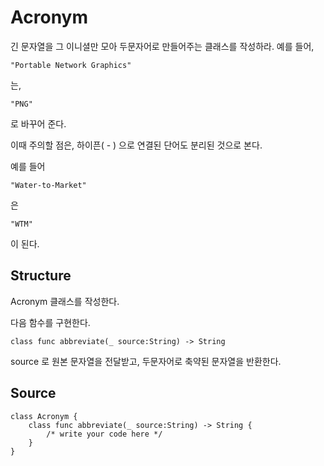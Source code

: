 # Acronym

긴 문자열을 그 이니셜만 모아 두문자어로 만들어주는 클래스를 작성하라.
예를 들어, 

```
"Portable Network Graphics"
```

는,

```
"PNG"
```

로 바꾸어 준다.

이때 주의할 점은, 하이픈( - ) 으로 연결된 단어도 분리된 것으로 본다.

예를 들어

```
"Water-to-Market"
```

은

```
"WTM"
```

이 된다.

## Structure

Acronym 클래스를 작성한다.

다음 함수를 구현한다.

```
class func abbreviate(_ source:String) -> String
```

source 로 원본 문자열을 전달받고, 두문자어로 축약된 문자열을 반환한다.

## Source

```
class Acronym {
    class func abbreviate(_ source:String) -> String {
        /* write your code here */
    }
}
```
